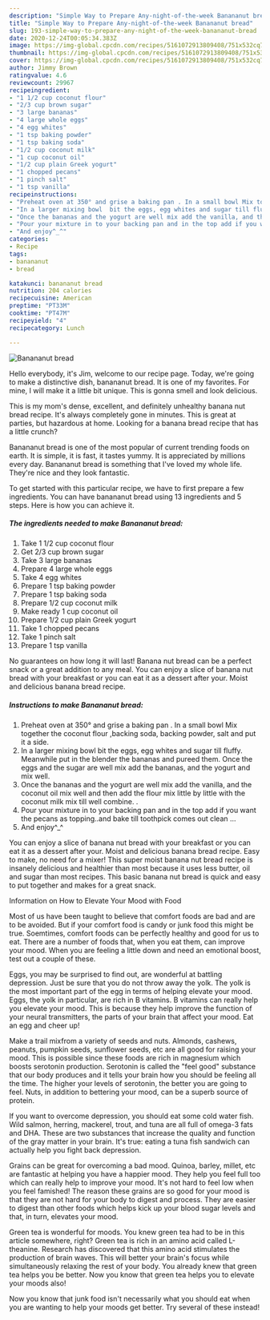 ```yaml
---
description: "Simple Way to Prepare Any-night-of-the-week Banananut bread"
title: "Simple Way to Prepare Any-night-of-the-week Banananut bread"
slug: 193-simple-way-to-prepare-any-night-of-the-week-banananut-bread
date: 2020-12-24T00:05:34.383Z
image: https://img-global.cpcdn.com/recipes/5161072913809408/751x532cq70/banananut-bread-recipe-main-photo.jpg
thumbnail: https://img-global.cpcdn.com/recipes/5161072913809408/751x532cq70/banananut-bread-recipe-main-photo.jpg
cover: https://img-global.cpcdn.com/recipes/5161072913809408/751x532cq70/banananut-bread-recipe-main-photo.jpg
author: Jimmy Brown
ratingvalue: 4.6
reviewcount: 29967
recipeingredient:
- "1 1/2 cup coconut flour"
- "2/3 cup brown sugar"
- "3 large bananas"
- "4 large whole eggs"
- "4 egg whites"
- "1 tsp baking powder"
- "1 tsp baking soda"
- "1/2 cup coconut milk"
- "1 cup coconut oil"
- "1/2 cup plain Greek yogurt"
- "1 chopped pecans"
- "1 pinch salt"
- "1 tsp vanilla"
recipeinstructions:
- "Preheat oven at 350° and grise a baking pan . In a small bowl Mix together the coconut flour ,backing soda, backing powder, salt and put it a side."
- "In a larger mixing bowl  bit the eggs, egg whites and sugar till fluffy. Meanwhile put in the blender the bananas and pureed them. Once the eggs and the sugar are well mix add the bananas, and the yogurt and mix well."
- "Once the bananas and the yogurt are well mix add the vanilla, and the coconut oil mix well and then add the flour mix little by little with the coconut milk mix till well combine. ."
- "Pour your mixture in to your backing pan and in the top add if you want the pecans as topping..and bake till toothpick comes out clean ..."
- "And enjoy^_^"
categories:
- Recipe
tags:
- banananut
- bread

katakunci: banananut bread 
nutrition: 204 calories
recipecuisine: American
preptime: "PT33M"
cooktime: "PT47M"
recipeyield: "4"
recipecategory: Lunch

---
```



![Banananut bread](https://img-global.cpcdn.com/recipes/5161072913809408/751x532cq70/banananut-bread-recipe-main-photo.jpg)

Hello everybody, it's Jim, welcome to our recipe page. Today, we're going to make a distinctive dish, banananut bread. It is one of my favorites. For mine, I will make it a little bit unique. This is gonna smell and look delicious.

This is my mom&#39;s dense, excellent, and definitely unhealthy banana nut bread recipe. It&#39;s always completely gone in minutes. This is great at parties, but hazardous at home. Looking for a banana bread recipe that has a little crunch?

Banananut bread is one of the most popular of current trending foods on earth. It is simple, it is fast, it tastes yummy. It is appreciated by millions every day. Banananut bread is something that I've loved my whole life. They're nice and they look fantastic.


To get started with this particular recipe, we have to first prepare a few ingredients. You can have banananut bread using 13 ingredients and 5 steps. Here is how you can achieve it.

<!--inarticleads1-->

##### The ingredients needed to make Banananut bread:

1. Take 1 1/2 cup coconut flour
1. Get 2/3 cup brown sugar
1. Take 3 large bananas
1. Prepare 4 large whole eggs
1. Take 4 egg whites
1. Prepare 1 tsp baking powder
1. Prepare 1 tsp baking soda
1. Prepare 1/2 cup coconut milk
1. Make ready 1 cup coconut oil
1. Prepare 1/2 cup plain Greek yogurt
1. Take 1 chopped pecans
1. Take 1 pinch salt
1. Prepare 1 tsp vanilla


No guarantees on how long it will last! Banana nut bread can be a perfect snack or a great addition to any meal. You can enjoy a slice of banana nut bread with your breakfast or you can eat it as a dessert after your. Moist and delicious banana bread recipe. 

<!--inarticleads2-->

##### Instructions to make Banananut bread:

1. Preheat oven at 350° and grise a baking pan . In a small bowl Mix together the coconut flour ,backing soda, backing powder, salt and put it a side.
1. In a larger mixing bowl  bit the eggs, egg whites and sugar till fluffy. Meanwhile put in the blender the bananas and pureed them. Once the eggs and the sugar are well mix add the bananas, and the yogurt and mix well.
1. Once the bananas and the yogurt are well mix add the vanilla, and the coconut oil mix well and then add the flour mix little by little with the coconut milk mix till well combine. .
1. Pour your mixture in to your backing pan and in the top add if you want the pecans as topping..and bake till toothpick comes out clean ...
1. And enjoy^_^


You can enjoy a slice of banana nut bread with your breakfast or you can eat it as a dessert after your. Moist and delicious banana bread recipe. Easy to make, no need for a mixer! This super moist banana nut bread recipe is insanely delicious and healthier than most because it uses less butter, oil and sugar than most recipes. This basic banana nut bread is quick and easy to put together and makes for a great snack. 

Information on How to Elevate Your Mood with Food


Most of us have been taught to believe that comfort foods are bad and are to be avoided. But if your comfort food is candy or junk food this might be true. Soemtimes, comfort foods can be perfectly healthy and good for us to eat. There are a number of foods that, when you eat them, can improve your mood. When you are feeling a little down and need an emotional boost, test out a couple of these.

Eggs, you may be surprised to find out, are wonderful at battling depression. Just be sure that you do not throw away the yolk. The yolk is the most important part of the egg in terms of helping elevate your mood. Eggs, the yolk in particular, are rich in B vitamins. B vitamins can really help you elevate your mood. This is because they help improve the function of your neural transmitters, the parts of your brain that affect your mood. Eat an egg and cheer up!

Make a trail mixfrom a variety of seeds and nuts. Almonds, cashews, peanuts, pumpkin seeds, sunflower seeds, etc are all good for raising your mood. This is possible since these foods are rich in magnesium which boosts serotonin production. Serotonin is called the "feel good" substance that our body produces and it tells your brain how you should be feeling all the time. The higher your levels of serotonin, the better you are going to feel. Nuts, in addition to bettering your mood, can be a superb source of protein.

If you want to overcome depression, you should eat some cold water fish. Wild salmon, herring, mackerel, trout, and tuna are all full of omega-3 fats and DHA. These are two substances that increase the quality and function of the gray matter in your brain. It's true: eating a tuna fish sandwich can actually help you fight back depression. 

Grains can be great for overcoming a bad mood. Quinoa, barley, millet, etc are fantastic at helping you have a happier mood. They help you feel full too which can really help to improve your mood. It's not hard to feel low when you feel famished! The reason these grains are so good for your mood is that they are not hard for your body to digest and process. They are easier to digest than other foods which helps kick up your blood sugar levels and that, in turn, elevates your mood.

Green tea is wonderful for moods. You knew green tea had to be in this article somewhere, right? Green tea is rich in an amino acid called L-theanine. Research has discovered that this amino acid stimulates the production of brain waves. This will better your brain's focus while simultaneously relaxing the rest of your body. You already knew that green tea helps you be better. Now you know that green tea helps you to elevate your moods also!

Now you know that junk food isn't necessarily what you should eat when you are wanting to help your moods get better. Try several of these instead!

